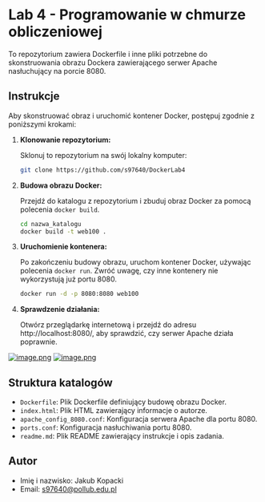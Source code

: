 # Lab 4 - Programowanie w chmurze obliczeniowej

To repozytorium zawiera Dockerfile i inne pliki potrzebne do skonstruowania obrazu Dockera zawierającego serwer Apache nasłuchujący na porcie 8080.

## Instrukcje

Aby skonstruować obraz i uruchomić kontener Docker, postępuj zgodnie z poniższymi krokami:

1. **Klonowanie repozytorium:**

    Sklonuj to repozytorium na swój lokalny komputer:

    ```bash
    git clone https://github.com/s97640/DockerLab4
    ```

2. **Budowa obrazu Docker:**

    Przejdź do katalogu z repozytorium i zbuduj obraz Docker za pomocą polecenia `docker build`.

    ```bash
    cd nazwa_katalogu
    docker build -t web100 .
    ```

3. **Uruchomienie kontenera:**

    Po zakończeniu budowy obrazu, uruchom kontener Docker, używając polecenia `docker run`. Zwróć uwagę, czy inne kontenery nie wykorzystują już portu 8080.

    ```bash
    docker run -d -p 8080:8080 web100
    ```

4. **Sprawdzenie działania:**

    Otwórz przeglądarkę internetową i przejdź do adresu http://localhost:8080/, aby sprawdzić, czy serwer Apache działa poprawnie.


[![image.png](https://i.postimg.cc/vTN8qVTb/image.png)](https://postimg.cc/Mf18XX1F)
[![image.png](https://i.postimg.cc/BZxdmD8g/image.png)](https://postimg.cc/nMhRzXGj)

## Struktura katalogów

- `Dockerfile`: Plik Dockerfile definiujący budowę obrazu Docker.
- `index.html`: Plik HTML zawierający informacje o autorze.
- `apache_config_8080.conf`: Konfiguracja serwera Apache dla portu 8080.
- `ports.conf`: Konfiguracja nasłuchiwania portu 8080.
- `readme.md`: Plik README zawierający instrukcje i opis zadania.

## Autor

- Imię i nazwisko: Jakub Kopacki
- Email: s97640@pollub.edu.pl

